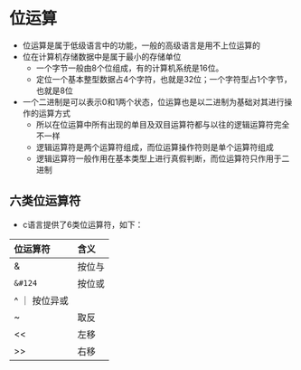 # 位运算

* 位运算是属于低级语言中的功能，一般的高级语言是用不上位运算的
* 位在计算机存储数据中是属于最小的存储单位
  * 一个字节一般由8个位组成，有的计算机系统是16位。
  * 定位一个基本整型数据占4个字符，也就是32位；一个字符型占1个字节，也就是8位
* 一个二进制是可以表示0和1两个状态，位运算也是以二进制为基础对其进行操作的运算方式
  * 所以在位运算中所有出现的单目及双目运算符都与以往的逻辑运算符完全不一样
  * 逻辑运算符是两个运算符组成，而位运算操作符则是单个运算符组成
  * 逻辑运算符一般作用在基本类型上进行真假判断，而位运算符只作用于二进制

## 六类位运算符
  * c语言提供了6类位运算符，如下：

| 位运算符 | 含义 |
| :---- | :---- |
| & | 按位与 |
| `&#124` | 按位或 |
| ^ ｜ 按位异或 |
| ~ | 取反 |
| << | 左移 |
| >> | 右移 |

